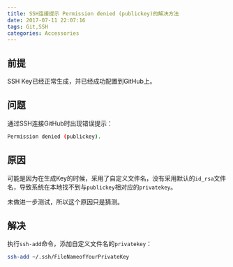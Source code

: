 ```yaml
---
title: SSH连接提示 Permission denied (publickey)的解决方法
date: 2017-07-11 22:07:16
tags: Git,SSH
categories: Accessories
---
```


## 前提

SSH Key已经正常生成，并已经成功配置到GitHub上。

## 问题

通过SSH连接GitHub时出现错误提示：
```bash
Permission denied (publickey).
```

## 原因

可能是因为在生成Key的时候，采用了自定义文件名，没有采用默认的`id_rsa`文件名，导致系统在本地找不到与`publickey`相对应的`privatekey`。

未做进一步测试，所以这个原因只是猜测。

## 解决

执行`ssh-add`命令，添加自定义文件名的`privatekey`：
```bash
ssh-add ~/.ssh/FileNameofYourPrivateKey
```
